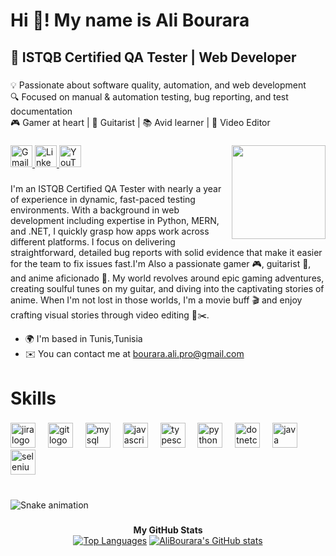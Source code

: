 <h1 align="left">Hi 👋! My name is Ali Bourara</h1>

<h2 align="left">📌 ISTQB Certified QA Tester | Web Developer</h2>

###

<div align="left">
  <p>💡 Passionate about software quality, automation, and web development <br> 🔍 Focused on manual & automation testing, bug reporting, and test documentation <br> 🎮 Gamer at heart | 🎸 Guitarist | 📚 Avid learner | 🎥 Video Editor</p>
</div>

###

<img align="right" height="150" src="https://media0.giphy.com/media/v1.Y2lkPTc5MGI3NjExYjRkYXJ0cG8yMzVnYTlvNDZxcTBlNHh5OHNseGhlejgzNWIwOTl0ZyZlcD12MV9pbnRlcm5hbF9naWZfYnlfaWQmY3Q9Zw/3nhfE47B5flIwdIGqk/giphy.gif" />

###

###

<div align="left">
  <a href="mailto:bourara.ali.pro@gmail.com?subject=Hello Ali&body=Hi Ali,%0D%0A%0D%0A I wanted to reach out to you about...">
  <img src="https://img.shields.io/static/v1?message=Gmail&logo=gmail&label=&color=D14836&logoColor=white&labelColor=&style=for-the-badge" height="35" alt="Gmail logo" />
</a>
  <a href="https://www.linkedin.com/in/ali-bourara" target="_blank" rel="noopener noreferrer">
  <img src="https://img.shields.io/static/v1?message=LinkedIn&logo=linkedin&label=&color=0077B5&logoColor=white&labelColor=&style=for-the-badge" height="35" alt="LinkedIn logo" />
</a><a href="https://www.youtube.com/channel/UCrVkN2xAaluGZfzkIjMmuAg" target="_blank" rel="noopener noreferrer">
  <img src="https://img.shields.io/static/v1?message=Youtube&logo=youtube&label=&color=FF0000&logoColor=white&labelColor=&style=for-the-badge" height="35" alt="YouTube logo" />
</a>
</div>

###

I'm an ISTQB Certified QA Tester with nearly a year of experience in dynamic, fast-paced testing environments. With a background in
web development including expertise in Python, MERN, and .NET, I quickly grasp how apps work across different platforms. I focus on delivering straightforward, detailed bug reports with solid evidence that make it easier for the team to fix issues fast.I'm Also a passionate gamer 🎮, guitarist 🎸, and anime aficionado 🍥. My world revolves around epic gaming adventures, creating soulful tunes on my guitar, and diving into the captivating stories of anime. When I'm not lost in those worlds, I'm a movie buff 🎬 and enjoy crafting visual stories through video editing 🎥✂️.

- 🌍 I'm based in Tunis,Tunisia
- ✉️ You can contact me at [bourara.ali.pro@gmail.com](mailto:bourara.ali.pro@gmail.com)

###

<h1 align="left">Skills</h1>

###

<div align="left">
  <img src="https://cdn.jsdelivr.net/gh/devicons/devicon/icons/jira/jira-original.svg" height="40" alt="jira logo"  />
  <img width="12" />
  <img src="https://cdn.jsdelivr.net/gh/devicons/devicon/icons/git/git-original.svg" height="40" alt="git logo"  />
  <img width="12" />
  <img src="https://cdn.jsdelivr.net/gh/devicons/devicon/icons/mysql/mysql-original.svg" height="40" alt="mysql logo"  />
  <img width="12" />
  <img src="https://cdn.jsdelivr.net/gh/devicons/devicon/icons/javascript/javascript-original.svg" height="40" alt="javascript logo"  />
  <img width="12" />
  <img src="https://cdn.jsdelivr.net/gh/devicons/devicon/icons/typescript/typescript-original.svg" height="40" alt="typescript logo"  />
  <img width="12" />
  <img src="https://cdn.jsdelivr.net/gh/devicons/devicon/icons/python/python-original.svg" height="40" alt="python logo"  />
  <img width="12" />
  <img src="https://cdn.jsdelivr.net/gh/devicons/devicon/icons/dotnetcore/dotnetcore-original.svg" height="40" alt="dotnetcore logo"  />
  <img width="12" />
  <img src="https://cdn.jsdelivr.net/gh/devicons/devicon/icons/java/java-original.svg" height="40" alt="java logo"  />
  <img width="12" />
  <img src="https://cdn.jsdelivr.net/gh/devicons/devicon/icons/selenium/selenium-original.svg" height="40" alt="selenium logo"  />
</div>

###

<br clear="both">

<img src="https://raw.githubusercontent.com/maurodesouza/maurodesouza/output/snake.svg" alt="Snake animation" />

###

<div align="center">
<b>My GitHub Stats</b>
<div><a href="https://github.com/AliBourara" align="left"><img src="https://github-readme-stats.vercel.app/api/top-langs/?username=AliBourara&langs_count=10&title_color=f97316&text_color=a855f7&icon_color=3382ed&bg_color=0f172a&hide_border=true&locale=en&custom_title=Top%20%Languages" alt="Top Languages" /></a> <a href="http://www.github.com/AliBourara"><img src="https://github-readme-stats.vercel.app/api?username=AliBourara&show_icons=true&hide=&count_private=true&title_color=f97316&text_color=a855f7&icon_color=3382ed&bg_color=0f172a&hide_border=true&show_icons=true" alt="AliBourara's GitHub stats" /></a>
</div>
</div>

